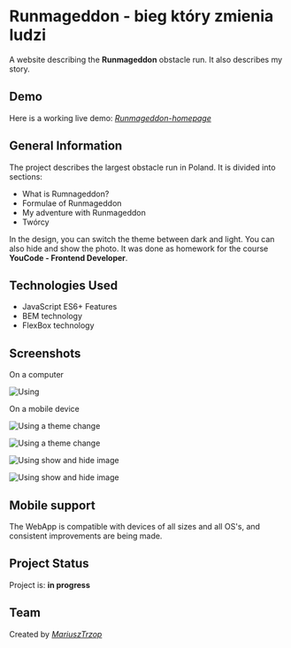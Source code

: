 # Runmageddon - bieg który zmienia ludzi
A website describing the **Runmageddon** obstacle run. It also describes my story.
## Demo
Here is a working live demo: [_Runmageddon-homepage_](https://mariusz-trzop.github.io/homepageRunmageddon/)
## General Information
The project describes the largest obstacle run in Poland. It is divided into sections:
- What is Rumnageddon?
- Formulae of Runmageddon
- My adventure with Runmageddon
- Twórcy

In the design, you can switch the theme between dark and light. You can also hide and show the photo. It was done as homework for the course **YouCode - Frontend Developer**.
## Technologies Used
- JavaScript ES6+ Features
- BEM technology
- FlexBox technology
## Screenshots
 On a computer

![Using](https://raw.githubusercontent.com/Mariusz-Trzop/homepageRunmageddon/7b343ff614cff5023c13aa6a4113b4e518e36491/video/Runmageddon-homepage.gif)


 On a mobile device

![Using a theme change](https://raw.githubusercontent.com/Mariusz-Trzop/homepageRunmageddon/78d3b373094f1ed75c8956d4d03229da921fb24d/img/Screenshot_20230319-101612.png)

![Using a theme change](https://raw.githubusercontent.com/Mariusz-Trzop/homepageRunmageddon/78d3b373094f1ed75c8956d4d03229da921fb24d/img/Screenshot_20230319-101622.png)

![Using show and hide image](https://raw.githubusercontent.com/Mariusz-Trzop/homepageRunmageddon/78d3b373094f1ed75c8956d4d03229da921fb24d/img/Screenshot_20230319-101641.png)

![Using show and hide image](https://raw.githubusercontent.com/Mariusz-Trzop/homepageRunmageddon/78d3b373094f1ed75c8956d4d03229da921fb24d/img/Screenshot_20230319-101649.png)

## Mobile support
The WebApp is compatible with devices of all sizes and all OS's, and consistent improvements are being made.

## Project Status
Project is: **in progress**

## Team
Created by [_MariuszTrzop_](https://github.com/Mariusz-Trzop)